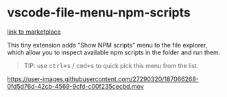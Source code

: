 # vscode-file-menu-npm-scripts

[link to marketplace](https://marketplace.visualstudio.com/items?itemName=artalar.vscode-file-menu-npm-scripts)

This tiny extension adds "Show NPM scripts" menu to the file explorer, which allow you to inspect available npm scripts in the folder and run them.

> TIP: use <kbd>ctrl+s</kbd> / <kbd>cmd+s</kbd> to quick pick this menu from the list.

https://user-images.githubusercontent.com/27290320/187066268-0fd5d76d-42cb-4569-9cfd-c00f235cecbd.mov
